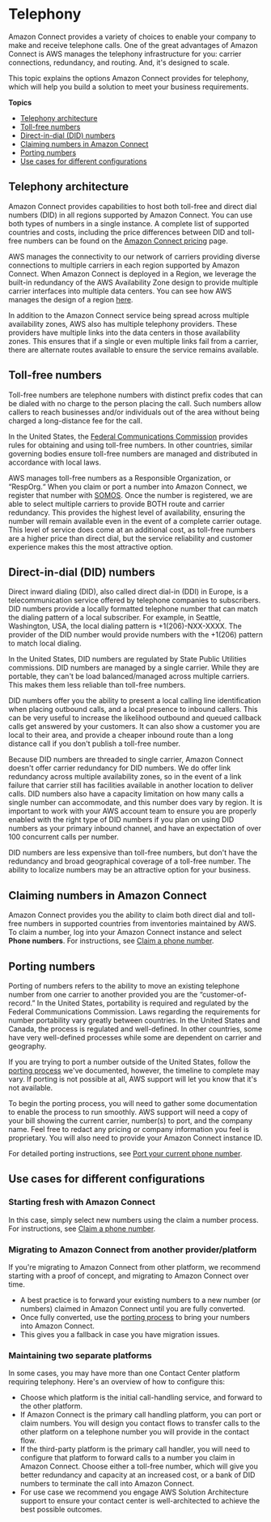 # Telephony<a name="concepts-telephony"></a>

Amazon Connect provides a variety of choices to enable your company to make and receive telephone calls\. One of the great advantages of Amazon Connect is AWS manages the telephony infrastructure for you: carrier connections, redundancy, and routing\. And, it's designed to scale\. 

This topic explains the options Amazon Connect provides for telephony, which will help you build a solution to meet your business requirements\.

**Topics**
+ [Telephony architecture](#concepts-telephony-architecture)
+ [Toll\-free numbers](#concepts-toll-free-numbers)
+ [Direct\-in\-dial \(DID\) numbers](#concepts-did-numbers)
+ [Claiming numbers in Amazon Connect](#concepts-claiming-numbers)
+ [Porting numbers](#concepts-porting-numbers)
+ [Use cases for different configurations](#concepts-use-cases)

## Telephony architecture<a name="concepts-telephony-architecture"></a>

Amazon Connect provides capabilities to host both toll\-free and direct dial numbers \(DID\) in all regions supported by Amazon Connect\. You can use both types of numbers in a single instance\. A complete list of supported countries and costs, including the price differences between DID and toll\-free numbers can be found on the [Amazon Connect pricing](https://aws.amazon.com/connect/pricing/) page\.

AWS manages the connectivity to our network of carriers providing diverse connections to multiple carriers in each region supported by Amazon Connect\. When Amazon Connect is deployed in a Region, we leverage the built\-in redundancy of the AWS Availability Zone design to provide multiple carrier interfaces into multiple data centers\. You can see how AWS manages the design of a region [here](https://infrastructure.aws/)\.

In addition to the Amazon Connect service being spread across multiple availability zones, AWS also has multiple telephony providers\. These providers have multiple links into the data centers in those availability zones\. This ensures that if a single or even multiple links fail from a carrier, there are alternate routes available to ensure the service remains available\. 

## Toll\-free numbers<a name="concepts-toll-free-numbers"></a>

Toll\-free numbers are telephone numbers with distinct prefix codes that can be dialed with no charge to the person placing the call\. Such numbers allow callers to reach businesses and/or individuals out of the area without being charged a long\-distance fee for the call\. 

In the United States, the [Federal Communications Commission](https://www.fcc.gov/consumers/guides/what-toll-free-number-and-how-does-it-work) provides rules for obtaining and using toll\-free numbers\. In other countries, similar governing bodies ensure toll\-free numbers are managed and distributed in accordance with local laws\.

AWS manages toll\-free numbers as a Responsible Organization, or “RespOrg\.“ When you claim or port a number into Amazon Connect, we register that number with [SOMOS](https://www.somos.com/)\. Once the number is registered, we are able to select multiple carriers to provide BOTH route and carrier redundancy\. This provides the highest level of availability, ensuring the number will remain available even in the event of a complete carrier outage\. This level of service does come at an additional cost, as toll\-free numbers are a higher price than direct dial, but the service reliability and customer experience makes this the most attractive option\.

## Direct\-in\-dial \(DID\) numbers<a name="concepts-did-numbers"></a>

Direct inward dialing \(DID\), also called direct dial\-in \(DDI\) in Europe, is a telecommunication service offered by telephone companies to subscribers\. DID numbers provide a locally formatted telephone number that can match the dialing pattern of a local subscriber\. For example, in Seattle, Washington, USA, the local dialing pattern is \+1\(206\)\-NXX\-XXXX\. The provider of the DID number would provide numbers with the \+1\(206\) pattern to match local dialing\.

In the United States, DID numbers are regulated by State Public Utilities commissions\. DID numbers are managed by a single carrier\. While they are portable, they can't be load balanced/managed across multiple carriers\. This makes them less reliable than toll\-free numbers\.

DID numbers offer you the ability to present a local calling line identification when placing outbound calls, and a local presence to inbound callers\. This can be very useful to increase the likelihood outbound and queued callback calls get answered by your customers\. It can also show a customer you are local to their area, and provide a cheaper inbound route than a long distance call if you don't publish a toll\-free number\.

Because DID numbers are threaded to single carrier, Amazon Connect doesn't offer carrier redundancy for DID numbers\. We do offer link redundancy across multiple availability zones, so in the event of a link failure that carrier still has facilities available in another location to deliver calls\. DID numbers also have a capacity limitation on how many calls a single number can accommodate, and this number does vary by region\. It is important to work with your AWS account team to ensure you are properly enabled with the right type of DID numbers if you plan on using DID numbers as your primary inbound channel, and have an expectation of over 100 concurrent calls per number\.

DID numbers are less expensive than toll\-free numbers, but don't have the redundancy and broad geographical coverage of a toll\-free number\. The ability to localize numbers may be an attractive option for your business\.

## Claiming numbers in Amazon Connect<a name="concepts-claiming-numbers"></a>

Amazon Connect provides you the ability to claim both direct dial and toll\-free numbers in supported countries from inventories maintained by AWS\. To claim a number, log into your Amazon Connect instance and select **Phone numbers**\. For instructions, see [Claim a phone number](claim-phone-number.md)\. 

## Porting numbers<a name="concepts-porting-numbers"></a>

Porting of numbers refers to the ability to move an existing telephone number from one carrier to another provided you are the “customer\-of\-record\.” In the United States, portability is required and regulated by the Federal Communications Commission\. Laws regarding the requirements for number portability vary greatly between countries\. In the United States and Canada, the process is regulated and well\-defined\. In other countries, some have very well\-defined processes while some are dependent on carrier and geography\. 

If you are trying to port a number outside of the United States, follow the [porting process](port-phone-number.md) we've documented, however, the timeline to complete may vary\. If porting is not possible at all, AWS support will let you know that it's not available\. 

To begin the porting process, you will need to gather some documentation to enable the process to run smoothly\. AWS support will need a copy of your bill showing the current carrier, number\(s\) to port, and the company name\. Feel free to redact any pricing or company information you feel is proprietary\. You will also need to provide your Amazon Connect instance ID\. 

For detailed porting instructions, see [Port your current phone number](port-phone-number.md)\.

## Use cases for different configurations<a name="concepts-use-cases"></a>

### Starting fresh with Amazon Connect<a name="concepts-new-config"></a>

In this case, simply select new numbers using the claim a number process\. For instructions, see [Claim a phone number](claim-phone-number.md)\.

### Migrating to Amazon Connect from another provider/platform<a name="concepts-migrate-platforms"></a>

If you're migrating to Amazon Connect from other platform, we recommend starting with a proof of concept, and migrating to Amazon Connect over time\.
+ A best practice is to forward your existing numbers to a new number \(or numbers\) claimed in Amazon Connect until you are fully converted\. 
+ Once fully converted, use the [porting process](port-phone-number.md) to bring your numbers into Amazon Connect\. 
+ This gives you a fallback in case you have migration issues\.

### Maintaining two separate platforms<a name="concepts-two-platforms"></a>

In some cases, you may have more than one Contact Center platform requiring telephony\. Here's an overview of how to configure this:
+ Choose which platform is the initial call\-handling service, and forward to the other platform\. 
+ If Amazon Connect is the primary call handling platform, you can port or claim numbers\. You will design you contact flows to transfer calls to the other platform on a telephone number you will provide in the contact flow\. 
+ If the third\-party platform is the primary call handler, you will need to configure that platform to forward calls to a number you claim in Amazon Connect\. Choose either a toll\-free number, which will give you better redundancy and capacity at an increased cost, or a bank of DID numbers to terminate the call into Amazon Connect\.
+ For use case we recommend you engage AWS Solution Architecture support to ensure your contact center is well\-architected to achieve the best possible outcomes\.